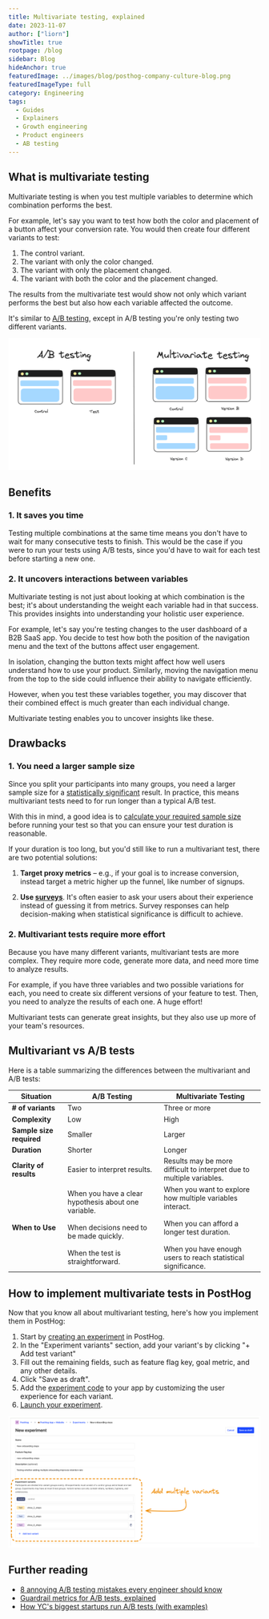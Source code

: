 ```yaml
---
title: Multivariate testing, explained
date: 2023-11-07
author: ["liorn"]
showTitle: true
rootpage: /blog
sidebar: Blog
hideAnchor: true
featuredImage: ../images/blog/posthog-company-culture-blog.png
featuredImageType: full
category: Engineering
tags:
  - Guides 
  - Explainers
  - Growth engineering
  - Product engineers
  - AB testing
---
```


## What is multivariate testing

Multivariate testing is when you test multiple variables to determine which combination performs the best. 

For example, let's say you want to test how both the color and placement of a button affect your conversion rate. You would then create four different variants to test:

1. The control variant.
2. The variant with only the color changed.
3. The variant with only the placement changed.
4. The variant with both the color and the placement changed.

The results from the multivariate test would show not only which variant performs the best but also how each variable affected the outcome.

It's similar to [A/B testing](/ab-testing), except in A/B testing you're only testing two different variants.

![A/B testing vs multivariate testing](../images/blog/multivariated-testing-explained/ab-vs-mvt.png)

## Benefits

### 1. It saves you time

Testing multiple combinations at the same time means you don't have to wait for many consecutive tests to finish. This would be the case if you were to run your tests using A/B tests, since you'd have to wait for each test before starting a new one.

### 2. It uncovers interactions between variables

Multivariate testing is not just about looking at which combination is the best; it's about understanding the weight each variable had in that success. This provides insights into understanding your holistic user experience.

For example, let's say you're testing changes to the user dashboard of a B2B SaaS app. You decide to test how both the position of the navigation menu and the text of the buttons affect user engagement.

In isolation, changing the button texts might affect how well users understand how to use your product. Similarly, moving the navigation menu from the top to the side could influence their ability to navigate efficiently.

However, when you test these variables together, you may discover that their combined effect is much greater than each individual change.

Multivariate testing enables you to uncover insights like these.

## Drawbacks

### 1. You need a larger sample size

Since you split your participants into many groups, you need a larger sample size for a [statistically significant](/docs/experiments/significance) result. In practice, this means multivariant tests need to for run longer than a typical A/B test.

With this in mind, a good idea is to [calculate your required sample size](/product-engineers/ab-testing-guide-for-engineers#4-a-sufficiently-large-sample-size-of-users) before running your test so that you can ensure your test duration is reasonable.

If your duration is too long, but you'd still like to run a multivariant test, there are two potential solutions:

1. **Target proxy metrics** – e.g., if your goal is to increase conversion, instead target a metric higher up the funnel, like number of signups.

2. **Use [surveys](/surveys)**. It's often easier to ask your users about their experience instead of guessing it from metrics. Survey responses can help decision-making when statistical significance is difficult to achieve.

### 2. Multivariant tests require more effort

Because you have many different variants, multivariant tests are more complex. They require more code, generate more data, and need more time to analyze results. 

For example, if you have three variables and two possible variations for each, you need to create six different versions of your feature to test. Then, you need to analyze the results of each one. A huge effort!

Multivariant tests can generate great insights, but they also use up more of your team's resources.

## Multivariant vs A/B tests

Here is a table summarizing the differences between the multivariant and A/B tests:

| Situation | A/B Testing | Multivariate Testing |
|-----------|-------------|----------------------|
| **# of variants** | Two | Three or more |
| **Complexity** | Low | High
| **Sample size required**| Smaller  | Larger |
| **Duration** | Shorter | Longer |
| **Clarity of results** | Easier to interpret results. | Results may be more difficult to interpret due to multiple variables. |
| **When to Use** | When you have a clear hypothesis about one variable. <br/><br/> When decisions need to be made quickly. <br/><br/>  When the test is straightforward. | When you want to explore how multiple variables interact. <br/><br/> When you can afford a longer test duration. <br/><br/> When you have enough users to reach statistical significance. |

## How to implement multivariate tests in PostHog

Now that you know all about multivariant testing, here's how you implement them in PostHog:

1. Start by [creating an experiment](/docs/experiments/creating-an-experiment) in PostHog.
2. In the "Experiment variants" section, add your variant's by clicking "+ Add test variant"
3. Fill out the remaining fields, such as feature flag key, goal metric, and any other details.
4. Click "Save as draft".
5. Add the [experiment code](/docs/experiments/adding-experiment-code) to your app by customizing the user experience for each variant.
6. [Launch your experiment](https://posthog.com/docs/experiments/testing-and-launching).

![Creating multivariant tests in PostHog](../images/blog/multivariated-testing-explained/multiple-variants-in-posthog.png)

## Further reading

- [8 annoying A/B testing mistakes every engineer should know](/product-engineers/ab-testing-mistakes)
- [Guardrail metrics for A/B tests, explained](/product-engineers/guardrail-metrics)
- [How YC's biggest startups run A/B tests (with examples)](/product-engineers/ab-testing-examples)
